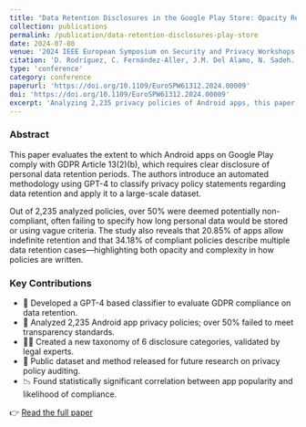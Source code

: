 ```yaml
---
title: "Data Retention Disclosures in the Google Play Store: Opacity Remains the Norm"
collection: publications
permalink: /publication/data-retention-disclosures-play-store
date: 2024-07-08
venue: '2024 IEEE European Symposium on Security and Privacy Workshops (EuroS&PW)'
citation: 'D. Rodríguez, C. Fernández-Aller, J.M. Del Alamo, N. Sadeh. "Data Retention Disclosures in the Google Play Store: Opacity Remains the Norm." <i>IEEE EuroS&P Workshops 2024</i>. https://doi.org/10.1109/EuroSPW61312.2024.00009'
type: 'conference'
category: conference
paperurl: 'https://doi.org/10.1109/EuroSPW61312.2024.00009'
doi: 'https://doi.org/10.1109/EuroSPW61312.2024.00009'
excerpt: 'Analyzing 2,235 privacy policies of Android apps, this paper finds that over 50% fail to meet GDPR transparency standards on data retention. The study uses GPT-4 to evaluate compliance and reveals critical gaps in disclosure practices within the Play Store ecosystem.'
---
```


### Abstract

This paper evaluates the extent to which Android apps on Google Play comply with GDPR Article 13(2)(b), which requires clear disclosure of personal data retention periods. The authors introduce an automated methodology using GPT-4 to classify privacy policy statements regarding data retention and apply it to a large-scale dataset.

Out of 2,235 analyzed policies, over 50% were deemed potentially non-compliant, often failing to specify how long personal data would be stored or using vague criteria. The study also reveals that 20.85% of apps allow indefinite retention and that 34.18% of compliant policies describe multiple data retention cases—highlighting both opacity and complexity in how policies are written.

### Key Contributions

- 🧠 Developed a GPT-4 based classifier to evaluate GDPR compliance on data retention.
- 📱 Analyzed 2,235 Android app privacy policies; over 50% failed to meet transparency standards.
- 🕵️‍♂️ Created a new taxonomy of 6 disclosure categories, validated by legal experts.
- 🧪 Public dataset and method released for future research on privacy policy auditing.
- 📉 Found statistically significant correlation between app popularity and likelihood of compliance.

👉 [Read the full paper](https://doi.org/10.1109/EuroSPW61312.2024.00009)
